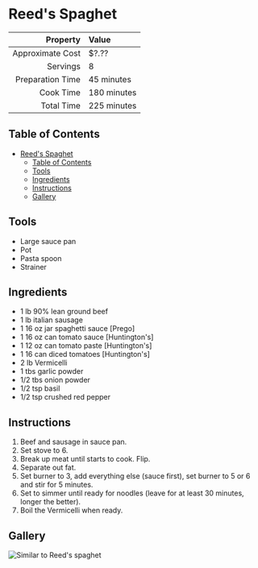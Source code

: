 # Reed's Spaghet

| Property         | Value      |
|-----------------:|:-----------|
| Approximate Cost | $?.??      |
| Servings         | 8          |
| Preparation Time | 45 minutes |
| Cook Time        | 180 minutes|
| Total Time       | 225 minutes|

## Table of Contents

- [Reed's Spaghet](#reeds-spaghet)
  - [Table of Contents](#table-of-contents)
  - [Tools](#tools)
  - [Ingredients](#ingredients)
  - [Instructions](#instructions)
  - [Gallery](#gallery)

## Tools
 - Large sauce pan
 - Pot
 - Pasta spoon
 - Strainer

## Ingredients
 - 1 lb 90% lean ground beef
 - 1 lb italian sausage
 - 1 16 oz jar spaghetti sauce [Prego]
 - 1 16 oz can tomato sauce [Huntington's]
 - 1 12 oz can tomato paste [Huntington's]
 - 1 16 can diced tomatoes [Huntington's]
 - 2 lb Vermicelli
 - 1 tbs garlic powder
 - 1/2 tbs onion powder
 - 1/2 tsp basil
 - 1/2 tsp crushed red pepper

## Instructions
 1. Beef and sausage in sauce pan.
 2. Set stove to 6.
 3. Break up meat until starts to cook. Flip.
 4. Separate out fat.
 5. Set burner to 3, add everything else (sauce first), set burner to 5 or 6 and stir for 5 minutes.
 6. Set to simmer until ready for noodles (leave for at least 30 minutes, longer the better).
 7. Boil the Vermicelli when ready.

## Gallery
![Similar to Reed's spaghet](http://s6655.pcdn.co/wp-content/uploads/2012/09/spaghetti-0753-2.jpg)
